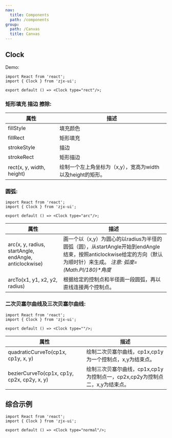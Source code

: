 ```yaml
---
nav:
  title: Components
  path: /components
group: 
  path: /Canvas
  title: Canvas
---
```


## Clock

Demo:
```tsx
import React from 'react';
import { Clock } from 'zjx-ui';

export default () => <Clock type="rect"/>;
```

### 矩形填充 描边 擦除:

| 属性 | 描述 |
| --- | --- |
| fillStyle | 填充颜色 |
| fillRect | 矩形填充 |
| strokeStyle | 描边 |
| strokeRect | 矩形描边 |
| rect(x, y, width, height) | 绘制一个左上角坐标为（x,y），宽高为width以及height的矩形。 |

### 圆弧:

```tsx
import React from 'react';
import { Clock } from 'zjx-ui';

export default () => <Clock type="arc"/>;
```

| 属性 | 描述 |
| --- | --- |
| arc(x, y, radius, startAngle, endAngle, anticlockwise) | 画一个以（x,y）为圆心的以radius为半径的圆弧（圆），从startAngle开始到endAngle结束，按照anticlockwise给定的方向（默认为顺时针）来生成。 *注意: 弧度=(Math.PI/180)\*角度*|
| arcTo(x1, y1, x2, y2, radius) | 根据给定的控制点和半径画一段圆弧，再以直线连接两个控制点。 |

### 二次贝塞尔曲线及三次贝塞尔曲线:

```tsx
import React from 'react';
import { Clock } from 'zjx-ui';

export default () => <Clock type=""/>;
```

| 属性 | 描述 |
| --- | --- |
| quadraticCurveTo(cp1x, cp1y, x, y) | 绘制二次贝塞尔曲线，cp1x,cp1y为一个控制点，x,y为结束点。 |
| bezierCurveTo(cp1x, cp1y, cp2x, cp2y, x, y) | 绘制三次贝塞尔曲线，cp1x,cp1y为控制点一，cp2x,cp2y为控制点二，x,y为结束点。 |

## 综合示例

```tsx
import React from 'react';
import { Clock } from 'zjx-ui';

export default () => <Clock type="normal"/>;
```

<!-- More skills for writing demo: https://d.umijs.org/guide/basic#write-component-demo -->
